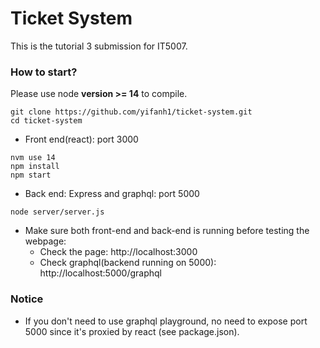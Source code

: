 # Ticket System
This is the tutorial 3 submission for IT5007.  
### How to start?
Please use node **version >= 14** to compile. 
```
git clone https://github.com/yifanh1/ticket-system.git
cd ticket-system
```
- Front end(react): port 3000
```
nvm use 14
npm install
npm start
```
- Back end: Express and graphql: port 5000
```
node server/server.js
```
- Make sure both front-end and back-end is running before testing the webpage:  
  - Check the page: http://localhost:3000  
  - Check graphql(backend running on 5000): http://localhost:5000/graphql  

### Notice
- If you don't need to use graphql playground, no need to expose port 5000 since it's proxied by react (see package.json).
